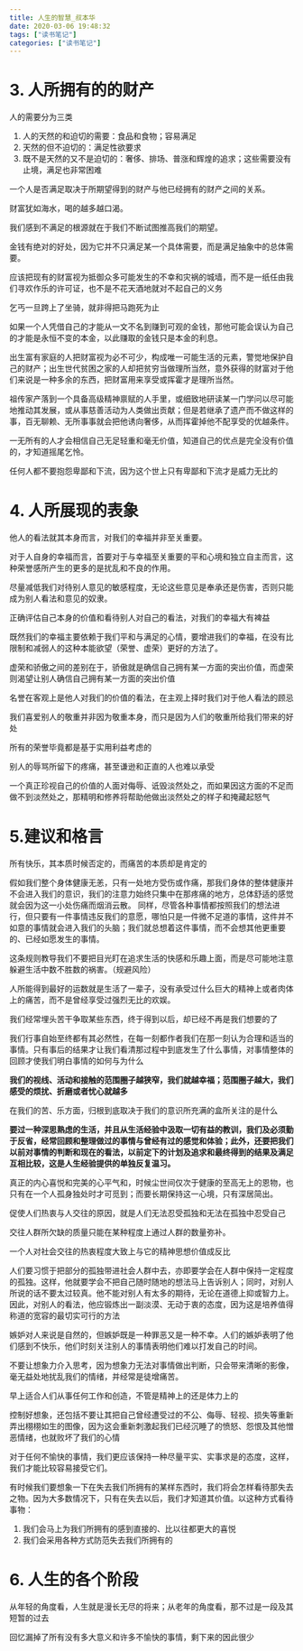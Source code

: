 ```yaml
---
title: 人生的智慧_叔本华
date: 2020-03-06 19:48:32
tags: ["读书笔记"]
categories: ["读书笔记"]
---
```



# 3. 人所拥有的的财产
人的需要分为三类
1. 人的天然的和迫切的需要：食品和食物；容易满足
2. 天然的但不迫切的：满足性欲要求
3. 既不是天然的又不是迫切的：奢侈、排场、普涨和辉煌的追求；这些需要没有止境，满足也非常困难

一个人是否满足取决于所期望得到的财产与他已经拥有的财产之间的关系。

财富犹如海水，喝的越多越口渴。

我们感到不满足的根源就在于我们不断试图推高我们的期望。

金钱有绝对的好处，因为它并不只满足某一个具体需要，而是满足抽象中的总体需要。

应该把现有的财富视为抵御众多可能发生的不幸和灾祸的城墙，而不是一纸任由我们寻欢作乐的许可证，也不是不花天酒地就对不起自己的义务

乞丐一旦跨上了坐骑，就非得把马跑死为止

如果一个人凭借自己的才能从一文不名到赚到可观的金钱，那他可能会误认为自己的才能是永恒不变的本金，以此赚取的金钱只是本金的利息。

出生富有家庭的人把财富视为必不可少，构成唯一可能生活的元素，警觉地保护自己的财产；出生世代贫困之家的人却把贫穷当做理所当然，意外获得的财富对于他们来说是一种多余的东西，把财富用来享受或挥霍才是理所当然。

祖传家产落到一个具备高级精神禀赋的人手里，或细致地研读某一门学问以尽可能地推动其发展，或从事慈善活动为人类做出贡献；但是若继承了遗产而不做这样的事，百无聊赖、无所事事就会把他诱向奢侈，从而挥霍掉他不配享受的优越条件。

一无所有的人才会相信自己无足轻重和毫无价值，知道自己的优点是完全没有价值的，才知道摇尾乞怜。

任何人都不要抱怨卑鄙和下流，因为这个世上只有卑鄙和下流才是威力无比的

# 4. 人所展现的表象
他人的看法就其本身而言，对我们的幸福并非至关重要。

对于人自身的幸福而言，首要对于与幸福至关重要的平和心境和独立自主而言，这种荣誉感所产生的更多的是扰乱和不良的作用。

尽量减低我们对待别人意见的敏感程度，无论这些意见是奉承还是伤害，否则只能成为别人看法和意见的奴隶。

正确评估自己本身的价值和看待别人对自己的看法，对我们的幸福大有裨益

既然我们的幸福主要依赖于我们平和与满足的心情，要增进我们的幸福，在没有比限制和减弱人的这种本能欲望（荣誉、虚荣）更好的方法了。

虚荣和骄傲之间的差别在于，骄傲就是确信自己拥有某一方面的突出价值，而虚荣则渴望让别人确信自己拥有某一方面的突出价值

名誉在客观上是他人对我们的价值的看法，在主观上择时我们对于他人看法的顾忌

我们喜爱别人的敬重并非因为敬重本身，而只是因为人们的敬重所给我们带来的好处

所有的荣誉毕竟都是基于实用利益考虑的

别人的辱骂所留下的疼痛，甚至谦逊和正直的人也难以承受

一个真正珍视自己的价值的人面对侮辱、诋毁淡然处之，而如果因这方面的不足而做不到淡然处之，那精明和修养将帮助他做出淡然处之的样子和掩藏起怒气

# 5.建议和格言
所有快乐，其本质时候否定的，而痛苦的本质却是肯定的

假如我们整个身体健康无恙，只有一处地方受伤或作痛，那我们身体的整体健康并不会进入我们的意识，我们的注意力始终只集中在那疼痛的地方，总体舒适的感觉就会因为这一小处伤痛而烟消云散。
同样，尽管各种事情都按照我们的想法进行，但只要有一件事情违反我们的意愿，哪怕只是一件微不足道的事情，这件并不如意的事情就会进入我们的头脑；我们就总想着这件事情，而不会想其他更重要的、已经如愿发生的事情。

这条规则教导我们不要把目光盯在追求生活的快感和乐趣上面，而是尽可能地注意躲避生活中数不胜数的祸害。（规避风险）

人所能得到最好的运数就是生活了一辈子，没有承受过什么巨大的精神上或者肉体上的痛苦，而不是曾经享受过强烈无比的欢娱。

我们经常埋头苦干争取某些东西，终于得到以后，却已经不再是我们想要的了

我们行事自始至终都有其必然性，在每一刻都作者我们在那一刻认为合理和适当的事情。只有事后的结果才让我们看清那过程中到底发生了什么事情，对事情整体的回顾才使我们明白事情的如何与为什么

**我们的视线、活动和接触的范围圈子越狭窄，我们就越幸福；范围圈子越大，我们感受的烦扰、折磨或者忧心就越多**

在我们的苦、乐方面，归根到底取决于我们的意识所充满的盒所关注的是什么

**要过一种深思熟虑的生活，并且从生活经验中汲取一切有益的教训，我们及必须勤于反省，经常回顾和整理做过的事情与曾经有过的感觉和体验；此外，还要把我们以前对事情的判断和现在的看法，以前定下的计划及追求和最终得到的结果及满足互相比较，这是人生经验提供的单独反复温习。**

真正的内心喜悦和完美的心平气和，时候尘世间仅次于健康的至高无上的恩物，也只有在一个人孤身独处时才可觅到；而要长期保持这一心境，只有深居简出。

促使人们热衷与人交往的原因，就是人们无法忍受孤独和无法在孤独中忍受自己

交往人群所欠缺的质量只能在某种程度上通过人群的数量弥补。

一个人对社会交往的热衷程度大致上与它的精神思想价值成反比

人们要习惯于把部分的孤独带进社会人群中去，亦即要学会在人群中保持一定程度的孤独。这样，他就要学会不把自己随时随地的想法马上告诉别人；同时，对别人所说的话不要太过较真。他不能对别人有太多的期待，无论在道德上抑或智力上。因此，对别人的看法，他应锻炼出一副淡漠、无动于衷的态度，因为这是培养值得称道的宽容的最切实可行的方法

嫉妒对人来说是自然的，但嫉妒既是一种罪恶又是一种不幸。人们的嫉妒表明了他们感到不快乐，他们时刻关注别人的事情表明他们难以打发自己的时间。

不要让想象力介入思考，因为想象力无法对事情做出判断，只会带来清晰的影像，毫无益处地扰乱我们的情绪，并经常是徒增痛苦。

早上适合人们从事任何工作和创造，不管是精神上的还是体力上的

控制好想象，还包括不要让其把自己曾经遭受过的不公、侮辱、轻视、损失等重新弄出栩栩如生的图像，因为这会重新刺激起我们已经沉睡了的愤怒、怨恨及其他憎恶情绪，也就败坏了我们的心情

对于任何不愉快的事情，我们更应该保持一种尽量平实、实事求是的态度，这样，我们才能比较容易接受它们。

有时候我们要想象一下在失去我们所拥有的某样东西时，我们将会怎样看待那失去之物。因为大多数情况下，只有在失去以后，我们才知道其价值。以这种方式看待事物：
1. 我们会马上为我们所拥有的感到直接的、比以往都更大的喜悦
2. 我们会采用各种方式防范失去我们所拥有的

# 6. 人生的各个阶段
从年轻的角度看，人生就是漫长无尽的将来；从老年的角度看，那不过是一段及其短暂的过去

回忆漏掉了所有没有多大意义和许多不愉快的事情，剩下来的因此很少

